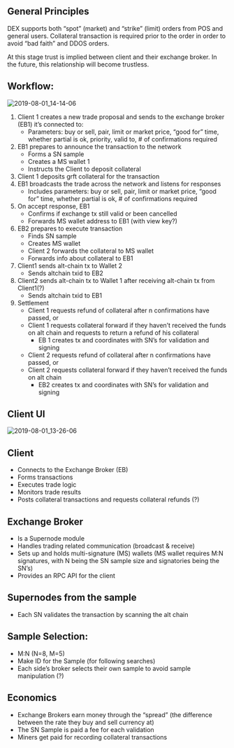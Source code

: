 ## General Principles

DEX supports both “spot” (market) and “strike” (limit) orders from POS and general users. 
Collateral transaction is required prior to the order in order to avoid “bad faith” and DDOS orders.

At this stage trust is implied between client and their exchange broker.  In the future, this relationship will become trustless.

## Workflow:

![2019-08-01_14-14-06](https://user-images.githubusercontent.com/45132833/62307370-29219a80-b48c-11e9-8ac9-8bc6451ae67f.jpg)


1. Client 1 creates a new trade proposal and sends to the exchange broker (EB1) it’s connected to:
   - Parameters: buy or sell, pair, limit or market price, “good for” time, whether partial is ok, priority, valid to,  # of confirmations required
2. EB1 prepares to announce the transaction to the network
   - Forms a SN sample
   - Creates a MS wallet 1
   - Instructs the Client to deposit collateral
3. Client 1 deposits grft collateral for the transaction
4. EB1 broadcasts the trade across the network and listens for responses
   - Includes parameters: buy or sell, pair, limit or market price, “good for” time, whether partial is ok, # of confirmations required
5. On accept response, EB1
   - Confirms if exchange tx still valid or been cancelled
   - Forwards MS wallet address to EB1 (with view key?)
6. EB2 prepares to execute transaction
   - Finds SN sample
   - Creates MS wallet
   - Client 2 forwards the collateral to MS wallet
   - Forwards info about collateral to EB1
7. Client1 sends alt-chain tx to Wallet 2
   - Sends altchain txid to EB2
8. Client2 sends alt-chain tx to Wallet 1 after receiving alt-chain tx from Client1(?)  
   - Sends altchain txid to EB1
9. Settlement
   - Client 1 requests refund of collateral after n confirmations have passed, or
   - Client 1 requests collateral forward if they haven’t received the funds on alt chain and requests to return a refund of his collateral
     - EB 1 creates tx and coordinates with SN’s for validation and signing
   - Client 2 requests refund of collateral after n confirmations have passed, or
   - Client 2 requests collateral forward if they haven’t received the funds on alt chain
     - EB2 creates tx and coordinates with SN’s for validation and signing


## Client UI

![2019-08-01_13-26-06](https://user-images.githubusercontent.com/45132833/62307369-28890400-b48c-11e9-84b9-ba19dc36cdd3.jpg)


## Client

- Connects to the Exchange Broker (EB)
- Forms transactions
- Executes trade logic
- Monitors trade results
- Posts collateral transactions and requests collateral refunds (?)



## Exchange Broker 
- Is a Supernode module
- Handles trading related communication (broadcast & receive)
- Sets up and holds multi-signature (MS) wallets (MS wallet requires M:N signatures, with N being the SN sample size and signatories being the SN’s)
- Provides an RPC API for the client

## Supernodes from the sample

- Each SN validates the transaction by scanning the alt chain



## Sample Selection:

- M:N (N=8, M=5)
- Make ID for the Sample (for following searches)
- Each side’s broker selects their own sample to avoid sample manipulation (?)


## Economics
- Exchange Brokers earn money through the “spread” (the difference between the rate they buy and sell currency at)
- The SN Sample is paid a fee for each validation
- Miners get paid for recording collateral transactions
